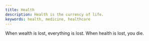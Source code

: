 ```yaml
---
title: Health
description: Health is the currency of life.
keywords: health, medicine, healthcare
---
```


When wealth is lost, everything is lost. When health is lost, you die.
